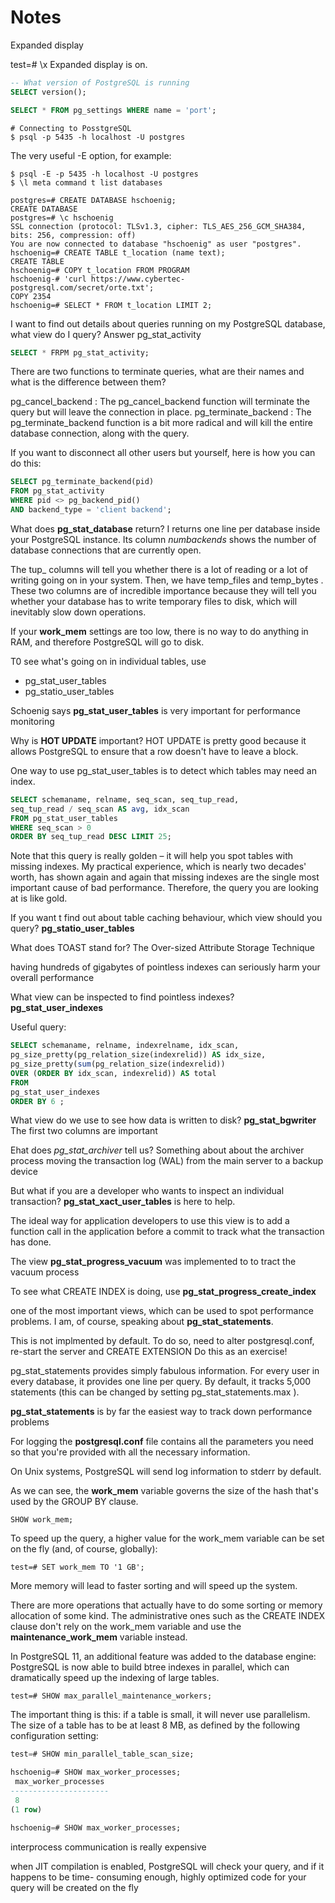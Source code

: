 # Notes


Expanded display

test=# \x
Expanded display is on.

```sql
-- What version of PostgreSQL is running
SELECT version();

SELECT * FROM pg_settings WHERE name = 'port';
```



```console
# Connecting to PosstgreSQL
$ psql -p 5435 -h localhost -U postgres
```

The very useful -E option, for example:

```console
$ psql -E -p 5435 -h localhost -U postgres
$ \l meta command t list databases
```

```console
postgres=# CREATE DATABASE hschoenig;
CREATE DATABASE
postgres=# \c hschoenig 
SSL connection (protocol: TLSv1.3, cipher: TLS_AES_256_GCM_SHA384, bits: 256, compression: off)
You are now connected to database "hschoenig" as user "postgres".
hschoenig=# CREATE TABLE t_location (name text);
CREATE TABLE
hschoenig=# COPY t_location FROM PROGRAM
hschoenig-# 'curl https://www.cybertec-postgresql.com/secret/orte.txt';
COPY 2354
hschoenig=# SELECT * FROM t_location LIMIT 2;
```

I want to find out details about queries running on my PostgreSQL database, what view do I query?
Answer pg_stat_activity

```sql
SELECT * FRPM pg_stat_activity;
```

There are two functions to terminate queries, what are their names and what is the difference between them?

pg_cancel_backend : The pg_cancel_backend function will terminate the
query but will leave the connection in place.
pg_terminate_backend : The pg_terminate_backend function is a bit more
radical and will kill the entire database connection, along with the query.

If you want to disconnect all other users but yourself, here is how you can do this:

```sql
SELECT pg_terminate_backend(pid)
FROM pg_stat_activity
WHERE pid <> pg_backend_pid()
AND backend_type = 'client backend';
```

What does **pg_stat_database** return?
I returns one line per database inside your PostgreSQL instance.
Its column *numbackends* shows the number of database connections that are currently open.

The tup_ columns will tell you whether there is a lot of reading or a lot of writing going on
in your system.
Then, we have temp_files and temp_bytes . These two columns are of incredible
importance because they will tell you whether your database has to write temporary files to
disk, which will inevitably slow down operations.

If your **work_mem** settings are too low, there is no way to do
anything in RAM, and therefore PostgreSQL will go to disk.

T0 see what's going on in individual tables, use 
- pg_stat_user_tables
- pg_statio_user_tables

Schoenig says **pg_stat_user_tables** is very important for performance monitoring

Why is **HOT UPDATE** important?
HOT UPDATE is pretty good because it allows PostgreSQL to ensure that a row
doesn't have to leave a block.

One way to use pg_stat_user_tables is to detect which tables
may need an index.

```sql
SELECT schemaname, relname, seq_scan, seq_tup_read,
seq_tup_read / seq_scan AS avg, idx_scan
FROM pg_stat_user_tables
WHERE seq_scan > 0
ORDER BY seq_tup_read DESC LIMIT 25;
```

Note that this query is really golden – it will help you spot tables with missing indexes. My
practical experience, which is nearly two decades' worth, has shown again and again that
missing indexes are the single most important cause of bad performance. Therefore, the
query you are looking at is like gold.

If you want t find out about table caching behaviour, which view should you query?
**pg_statio_user_tables**

What does TOAST stand for? The Over-sized Attribute Storage Technique

having hundreds of gigabytes of
pointless indexes can seriously harm your overall performance

What view can be inspected to find pointless indexes?
**pg_stat_user_indexes**


Useful query:

```sql
SELECT schemaname, relname, indexrelname, idx_scan,
pg_size_pretty(pg_relation_size(indexrelid)) AS idx_size,
pg_size_pretty(sum(pg_relation_size(indexrelid))
OVER (ORDER BY idx_scan, indexrelid)) AS total
FROM
pg_stat_user_indexes
ORDER BY 6 ;
```

What view do we use to see how data is written to disk?
**pg_stat_bgwriter**
The first two columns are important

Ehat does *pg_stat_archiver* tell us? Something about about the
archiver process moving the transaction log (WAL) from the main server to a backup
device

But what if you are a developer who wants to inspect
an individual transaction? **pg_stat_xact_user_tables** is here to help.

The ideal way for application developers to use this view is to add a function call in the
application before a commit to track what the transaction has done.

The view **pg_stat_progress_vacuum** was implemented to to tract the vacuum process

To see what CREATE INDEX is doing, use **pg_stat_progress_create_index**

one of the most important views, which can be used to spot performance problems. I am, of
course, speaking about **pg_stat_statements**.

This is not implmented by default.
To do so, need to alter postgresql.conf, re-start the server and CREATE EXTENSION
Do this as an exercise!

pg_stat_statements provides simply fabulous information. For every user
in every database, it provides one line per query. By default, it tracks 5,000 statements (this
can be changed by setting pg_stat_statements.max ).

**pg_stat_statements** is by far the easiest way to track down performance problems

For logging the **postgresql.conf** file contains all the parameters you need so that you're provided
with all the necessary information.

On Unix systems, PostgreSQL will send log information to stderr by default.

As we can see, the **work_mem** variable governs the size of the hash that's used by the GROUP
BY clause.

```console
SHOW work_mem;
```

To speed up the query, a higher value for the work_mem variable can be set on the fly (and,
of course, globally):

```console
test=# SET work_mem TO '1 GB';
```

More memory will lead to faster sorting and will speed up the system.

There are more operations that actually have to do some sorting or memory allocation of
some kind. The administrative ones such as the CREATE INDEX clause don't rely on
the work_mem variable and use the **maintenance_work_mem** variable instead.

In PostgreSQL 11, an additional feature was added to the database engine: PostgreSQL is
now able to build btree indexes in parallel, which can dramatically speed up the indexing
of large tables.

```console
test=# SHOW max_parallel_maintenance_workers;
```

The important thing is this: if a table is small, it will never
use parallelism. The size of a table has to be at least 8 MB, as defined by the following
configuration setting:

```sql
test=# SHOW min_parallel_table_scan_size;
```

```sql
hschoenig=# SHOW max_worker_processes;
 max_worker_processes 
----------------------
 8
(1 row)

hschoenig=# SHOW max_worker_processes;
```

interprocess communication is really expensive

when
JIT compilation is enabled, PostgreSQL will check your query, and if it happens to be time-
consuming enough, highly optimized code for your query will be created on the fly



